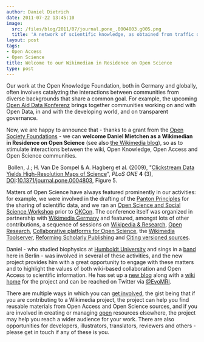```yaml
---
author: Daniel Dietrich
date: 2011-07-22 13:45:10
image:
  src: /files/blog/2011/07/journal.pone_.0004803.g005.png
  title: 'A network of scientific knowledge, as obtained from traffic data to scientific journals '
layout: post
tags:
- Open Access
- Open Science
title: Welcome to our Wikimedian in Residence on Open Science
type: post
---
```


Our work at the Open Knowledge Foundation, both in Germany and globally, often involves catalyzing the interactions between communities from diverse backgrounds that share a common goal. For example, the upcoming [Open Aid Data Konferenz](/blog/2011/07/open-aid-data-konferenz/) brings together communities working on and with Open Data, in and with the developing world, and on transparent governance.

Now, we are happy to announce that - thanks to a grant from the [Open Society Foundations](http://www.soros.org/openaccess) - we can **welcome Daniel Mietchen as a Wikimedian in Residence on Open Science** (see also [the Wikimedia blog](http://blog.wikimedia.org/2011/07/20/joining-forces-with-open-science/)), so as to stimulate interactions between the wiki, Open Knowledge, Open Access and Open Science communities.



 Bollen, J.; H. Van De Sompel & A. Hagberg et al. (2009), "[Clickstream Data Yields High-Resolution Maps of Science](http://www.plosone.org/article/info:doi/10.1371/journal.pone.0004803)", _PLoS ONE_ **4** (3), [DOI](http://en.citizendium.org/wiki/Digital_object_identifier):[10.1371/journal.pone.0004803](http://dx.doi.org/10.1371/journal.pone.0004803), Figure 5.

Matters of Open Science have always featured prominently in our activities: for example, we were involved in the drafting of the [Panton Principles](http://pantonprinciples.org/) for the sharing of scientific data, and we ran an [Open Science and Social Science Workshop](http://science.okfn.org/2011/07/01/pre-okcon-open-science-and-social-science-workshop/) prior to [OKCon](http://okcon.org/2011/). The conference itself was organized in partnership with [Wikimedia Germany](http://wikimedia.de/) and featured, amongst lots of other contributions, a sequence of sessions on [Wikipedia & Research](http://okcon.org/2011/programme/wikipedia-research-the-innovative-character-of-wikipedia-research-and-the-new-challenges-and-opportunities-associated-with-it), [Open Research](http://okcon.org/2011/programme/collaborative-platforms-for-streamlining-workflows-in-open-science), [Collaborative platforms for Open Science](http://okcon.org/2011/programme/collaborative-platforms-for-streamlining-workflows-in-open-science), the [Wikimedia Toolserver](http://okcon.org/2011/programme/wikimedia-toolserver), [Reforming Scholarly Publishing](http://okcon.org/2011/programme/scholarly-publishing-reform-what-needs-to-change) and [Citing versioned sources](http://okcon.org/2011/programme/citing-versioned-sources).

Daniel - who studied biophysics at [Humboldt University](http://www2.hu-berlin.de/biologie/bpi/) and sings in a [band](http://tschiltan.de/) here in Berlin - was involved in several of these activities, and the new project provides him with a great opportunity to engage with these matters and to highlight the values of both wiki-based collaboration and Open Access to scientific information. He has set up a [new blog](http://wir.okfn.org/2011/07/14/a-wiki-approach-to-open-access-and-open-science/) along with a [wiki home](http://meta.wikimedia.org/wiki/Wikimedian_in_Residence_on_Open_Science) for the project and can be reached on Twitter via [@EvoMRI](http://twitter.com/EvoMRI).

There are multiple ways in which you can [get involved](http://meta.wikimedia.org/wiki/User:Mietchen/Wikimedian_in_Residence_on_Open_Science#Get_involved), the gist being that if you are contributing to a Wikimedia project, the project can help you find reusable materials from Open Access and Open Science sources, and if you are involved in creating or managing [open](http://www.opendefinition.org/) resources elsewhere, the project may help you reach a wider audience for your work. There are also opportunities for developers, illustrators, translators, reviewers and others - please get in touch if any of these is you.